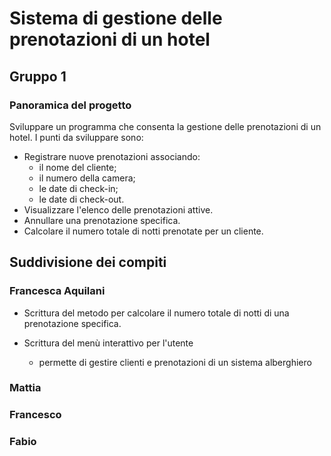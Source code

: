 # Sistema di gestione delle prenotazioni di un hotel 
## Gruppo 1

### Panoramica del progetto

Sviluppare un programma che consenta la gestione delle prenotazioni di un
hotel. 
I punti da sviluppare sono:
- Registrare nuove prenotazioni associando:
  - il nome del cliente;
  - il numero della camera;
  - le date di check-in;
  - le date di check-out.
- Visualizzare l'elenco delle prenotazioni attive.
- Annullare una prenotazione specifica.
- Calcolare il numero totale di notti prenotate per un cliente.

## Suddivisione dei compiti
### Francesca Aquilani 
- Scrittura del metodo per calcolare il numero totale di notti di una prenotazione specifica.

- Scrittura del menù interattivo per l'utente
  - permette di gestire clienti e prenotazioni di un sistema alberghiero

### Mattia
### Francesco
### Fabio